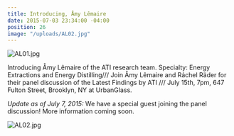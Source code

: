 ```yaml
---
title: Introducing, Åmy Lêmaire
date: 2015-07-03 23:34:00 -04:00
position: 26
image: "/uploads/AL02.jpg"
---
```


![AL01.jpg](/uploads/AL01.jpg)

Introducing Åmy Lêmaire of the ATI research team. Specialty: Energy Extractions and Energy Distilling/// Join Åmy Lêmaire and Ráchel Räder for their panel discussion of the Latest Findings by ATI /// July 15th, 7pm, 647 Fulton Street, Brooklyn, NY at UrbanGlass. 

*Update as of July 7, 2015:* We have a special guest joining the panel discussion! More information coming soon.

![AL02.jpg](/uploads/AL02.jpg)